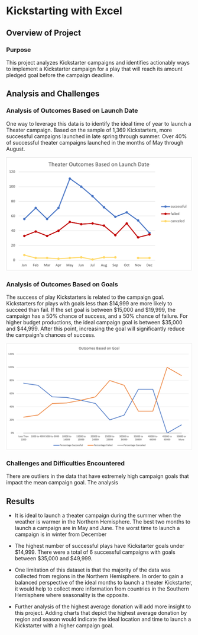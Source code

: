 # Kickstarting with Excel

## Overview of Project

### Purpose
This project analyzes Kickstarter campaigns and identifies actionably ways to implement a Kickstarter campaign for a play that will reach its amount pledged goal before the campaign deadline.

## Analysis and Challenges

### Analysis of Outcomes Based on Launch Date
One way to leverage this data is to identify the ideal time of year to launch a Theater campaign. Based on the sample of 1,369 Kickstarters, more successful campaigns launched in late spring through summer. Over 40% of successful theater campaigns launched in the months of May through August. 

![Theater_Outcomes_vs_Launch](https://github.com/skyeryser/kickstarter-analysis/blob/main/resources/Theater_Outcomes_vs_Launch.png)

### Analysis of Outcomes Based on Goals
The success of play Kickstarters is related to the campaign goal. Kickstarters for plays with goals less than $14,999 are more likely to succeed than fail. If the set goal is between $15,000 and $19,999, the campaign has a 50% chance of success, and a 50% chance of failure. For higher budget productions, the ideal campaign goal is between $35,000 and $44,999. After this point, increasing the goal will significantly reduce the campaign's chances of success.

![Outcomes_vs_Goals](https://github.com/skyeryser/kickstarter-analysis/blob/main/resources/Outcomes_vs_Goals.png)


### Challenges and Difficulties Encountered
There are outliers in the data that have extremely high campaign goals that impact the mean campaign goal. The analysis 


## Results

- It is ideal to launch a theater campaign during the summer when the weather is warmer in the Northern Hemisphere. The best two months to launch a campaign are in May and June. The worst time to launch a campaign is in winter from December 

- The highest number of successful plays have Kickstarter goals under $14,999. There were a total of 6 successful campaigns with goals between $35,000 and $49,999.

- One limitation of this dataset is that the majority of the data was collected from regions in the Northern Hemisphere. In order to gain a balanced perspective of the ideal months to launch a theater Kickstarter, it would help to collect more information from countries in the Southern Hemisphere where seasonality is the opposite.

- Further analysis of the highest average donation will add more insight to this project. Adding charts that depict the highest average donation by region and season would indicate the ideal location and time to launch a Kickstarter with a higher campaign goal.
